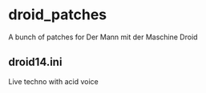 # droid_patches
A bunch of patches for Der Mann mit der Maschine Droid

## droid14.ini
Live techno with acid voice